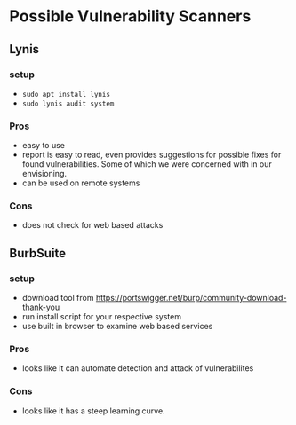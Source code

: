 # Possible Vulnerability Scanners

## Lynis 
### setup
- `sudo apt install lynis`
- `sudo lynis audit system` 

### Pros
- easy to use
- report is easy to read, even provides suggestions for possible fixes for found vulnerabilities. Some of which we were concerned with in our envisioning.
- can be used on remote systems

### Cons 
- does not check for web based attacks

## BurbSuite
### setup
- download tool from https://portswigger.net/burp/community-download-thank-you
- run install script for your respective system
- use built in browser to examine web based services 

### Pros
- looks like it can automate detection and attack of vulnerabilites

### Cons
- looks like it has a steep learning curve. 

